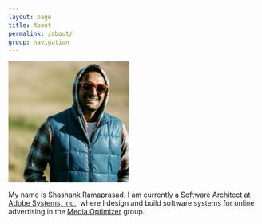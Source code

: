 ```yaml
---
layout: page
title: About
permalink: /about/
group: navigation
---
```


<a href="/assets/images/turtlerock.jpg">
<img
    width="241" height="242"
    src="/assets/images/turtlerock.jpg"
    title="Picture of Shashank Ramaprasad [click/touch to zoom]"
    alt="Picture of Shashank Ramaprasad [click/touch to zoom]" />
</a>

My name is Shashank Ramaprasad.
I am currently a Software Architect at
[Adobe Systems, Inc.](http://www.adobe.com/),
where I design and build software systems for online advertising in the
[Media Optimizer](https://www.adobe.com/marketing-cloud/online-advertising-management.html)
group.
